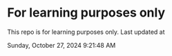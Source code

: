 # For learning purposes only
This repo is for learning purposes only.
Last updated at

Sunday, October 27, 2024 9:21:48 AM

